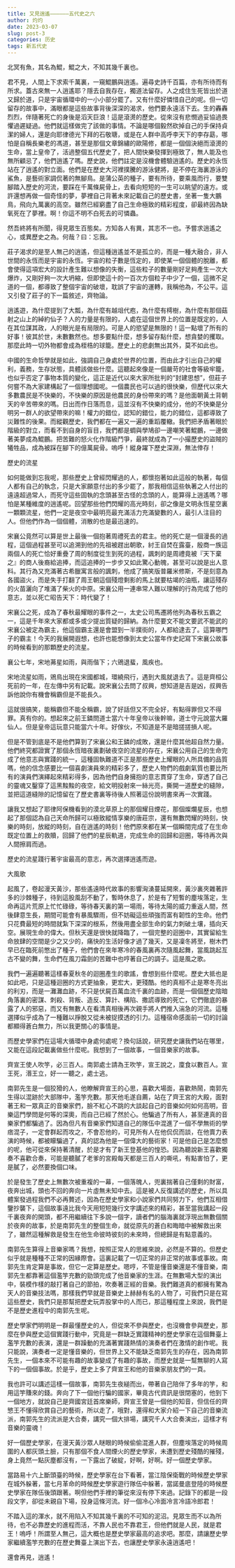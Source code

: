 ```yaml
---
title: 又見逍遙——————五代史之六
author: 灼灼
date: 2023-03-07
slug: post-3
categories: 历史
tags: 新五代史
---
```



北冥有魚，其名為鯤，鯤之大，不知其幾千裏也。

君不見，人間上下求索千萬裏，一窺鯤鵬與逍遙。遍尋史詩千百篇，亦有所待而有所求。蓋古來無一人逍遙耶？隱去自我存在，獨道法留存。人之成住生死皆出於道又歸於道，只是宇宙循環中的一小小部分罷了。又有什麼好憐惜自己的呢。但一切留存的故事中，滿眼都是這些故事背後深深的渴求，他們要永遠活下去。生的轟轟烈烈，伴隨著死亡的身後是滔天巨浪！這是滾燙的歷史。從來沒有悲憫過妥協過畏懼過遲疑過。他們就這樣做完了該做的事情。不論是哪個毅然砍掉自己的手保持貞潔的婦人，還是向耶律德光下拜的石敬瑭，或是在人群中高呼李天下的李存勗，哪怕是自稱長樂老的馮道，甚至是那個文章錦繡的歐陽修，都是一個個決絕而滾燙的生命，當上皇帝了，活過整個五代歷史了，把人間快樂發揮到極致了，無人能及也無所顧忌了，他們逍遙了嗎。歷史說，他們註定是沒機會體驗逍遙的。歷史的永恆站在了逍遙的對立面。他們是在歷史大河裡撲騰的游泳健將，是不停在海裏游泳的鯊魚，是藝術家調侃著的無腳鳥。是蒲公英的種子，要有所待，要乘風而行，要雙腳踏入歷史的河流，要踩在千萬條屍骨上，去看向短短的一生可以眺望的遠方。或許還想再做一個奇怪的夢，夢裡自己背著未來記載自己的歷史書，坐著一隻大鵬鳥，飛向九萬裏的高空。雖然已經窮盡了自己生命極致的精彩程度，卻最終因為缺氧死在了夢裡。啊！你這不明不白死去的可憐蟲。

然吾終將有所聞，得見眾生百態矣。方知各人有異，其志不一也。予嘗求逍遙之心，或異歷史之為。何哉？曰：忘我。

莊子渴求的是至人無己的逍遙，但這種逍遙並不是孤立的，而是一種大融合，非人世間的永恆而是宇宙的永恆。宇宙的粒子數是恆定的，即使某一個個體的脫離，都會使得這項宏大的設計產生難以想像的失衡，這些粒子的數量剛好足夠產生一次大爆炸，又剛好夠一次大坍縮，但即使這十的一百次方個粒子中少了一個，這微不足道的一個，都導致了整個宇宙的破壞，耽誤了宇宙的運轉，我稱他為，不公平。這又引發了莊子的下一篇敘述，齊物論。

逍遙遊，為什麼提到了大瓢，為什麼有越俎代庖，為什麼有樗樹，為什麼有那個菇射之山上的綽約仙子？人的力量是有限的，人處在這個世界上的位置是既定的，人在其位謀其政，人的眼光是有局限的。可是人的慾望是無限的！這一點壞了所有的好事！彼其於世，未數數然也。想多要點什麼，想多留存點什麼，想貪婪的攫取。那麼此時一切外物都會成為桎梏的球籠。歷史上的悲劇無出其外，莫不如此也。

中國的生命哲學就是如此，強調自己身處於世界的位置，而由此才引出自己的權利，義務，生存狀態，具體該做些什麼。這聽起來像是一個嚴苛的社會等級牢籠，也似乎否定了事物本質的變化，這正是近代以來大家所批判的“封建思想”，但莊子何嘗不為大家建構起了一個理想國呢。一個農民也可以過的很快樂，但歷代以來大多數農民是不快樂的，不快樂的原因是他農民的身份帶來的嗎？是他面朝黃土背朝天的辛苦帶來的嗎。日出而作日落而息，這並沒有不快樂的成分，他的不快樂是分明另一群人的欲望帶來的嘛！權力的錯位，認知的錯位，能力的錯位，這都導致了災難性的後果。而縱觀歷史，我們都在一遍又一遍的重蹈覆轍。我們把矛盾著眼於階級的對立，而看不到自身的盲目，我們都是蜩與學鳩卻一邊嘲笑著鯤鵬，一邊做著美夢成為鯤鵬。把苦難的怒火化作階級鬥爭，最終就成為了一小撮歷史的盜賊的犧牲品，成為被踩在腳下的億萬屍骨。嗚呼！縱身躍下歷史深淵，無法倖存！



歷史的流星

如何能做到忘我呢，那些歷史上曾經閃耀過的人，都懷抱著如此這般的執著，每個人都有自己的執念，只是大家願意付出的多少罷了，那我相信這些執著之人付出的遠遠超過常人，而死守這些固執的念頭甚至古怪的念頭的人，能算得上逍遙嗎？哪怕是某種維度的逍遙呢。回望那些他們閃耀的高光時刻，卻之像是文明永恆星空裏一顆顆流星，他們一定是夜空中最明亮最充滿活力充滿變數的人，最引人注目的人。但他們作為一個個體，消散的也是最迅速的。

宋襄公竟然可以算是世上最後一個抱著周禮死去的君主。他的死亡是一個漫長的過程，這個過程甚至可以追溯到他的先祖被趕出朝歌，紂王自焚在露臺，殷商一族這兩個人的死亡恰好重疊了周的制度從生到死的過程，諷刺的是周禮竟被『天下棄之』的商人後裔給追捧，而這追捧的一步步又如此驚心動魄，甚至可以說是出人意料。其行為又充滿著古希臘寓言般的諷刺，他成了搞笑版普羅米修斯，不是刻意為各國盜火，而是失手打翻了周王朝這個殘燈剩影的馬上就要枯竭的油瓶，讓這殘存的火苗灑向了堆滿了柴火的中原。宋襄公用一連串常人難以理解的行為完成了他的意志，並以死亡昭告天下：時代變了！

宋襄公之死，成為了春秋最耀眼的事件之一，太史公司馬遷將他列為春秋五霸之一，這是千年來大家都或多或少提出質疑的歸納。為什麼要文不能文要武不能武的宋襄公被定為霸主，他這個霸主還是會盟到一半撲街的，人都給逮去了。這算哪門子的霸主！今天的我展開遐想，也許也能想像到太史公當年作史記寫下宋襄公故事的時候看到的那顆歷史的流星。

襄公七年，宋地茀星如雨，與雨偕下；六鶂退蜚，風疾也。

宋地流星如雨，鶂鳥出現在宋國都城，環繞飛行，遇到大風就退去了。這是齊桓公死前的一年，在左傳中另有記載。說宋襄公去問了叔興，想知道是吉是凶，叔興告訴他說你有機會稱霸但是不能長久。

這就很搞笑，能稱霸但不能全稱霸，說了好話但又不完全好，有點得罪但又不得罪。真有你的。想起來之前王鏻問道士當六十年皇帝以後幹嘛，道士守元說當大羅仙人。但是皇帝這玩意只能當六十年。好傢伙，不知道是不是暗搓搓損人呢。

但是不管到底是不是他們算到了宋襄公和王鏻的成敗，還是什麼其他超自然力量。他們終究都證實了那個永恆暗夜裏劃破夜空的流星的存在，宋襄公用自己的生命完成了他意志與實踐的統一，這種固執難道不正是那些歷史上耀眼的人所具備的品質嗎，他的信念感要比一個喜劇演員來的精彩多了，歷史人物們的戲劇氣質也要比所有的演員們演繹起來精彩得多，因為他們自身擁抱的意志貫穿了生命，穿透了自己的靈魂又鑿穿了這黑黢黢的夜空，給文明投射來一絲光亮，撕開一道歷史的縫隙，並把這道縫隙的記憶留在了歷史書裏等待後人照著這份說明書來再一次實踐。

讓我又想起了耶律阿保機看到的漠北草原上的那個耀目煙花，那個燦爛星辰，也想起了那個認為自己天命所歸可以極致縱情享樂的唐莊宗，還有無數閃耀的時刻，快樂的時刻，放縱的時刻，自在逍遙的時刻！他們原來都在某一個瞬間完成了在生命既定位置上的救贖，回歸了他們的星辰軌道，完成生命的回歸和迴圈，等待再次與人間擦肩而過。

歷史的流星踐行著宇宙最高的意志，再次選擇逍遙而遊。



大風歌

起風了，卷起漫天黃沙，那些遙遠時代故事的影響洶湧蔓延開來，黃沙裏夾雜著許多的沙棘種子，待到這股風刮不動了，暫時休息了，於是有了短暫的塵埃落定，生命再這片荒原上忙忙碌碌，等待春天裏的第一場雨，等待太陽的威力重返人間，然後肆意生長，期間可能會有暴風驟雨，但不妨礙這些頑強而富有韌性的生命。他們只花費最短的時間就紮下深深的根系，然後用盡全部生命的氣力刺破土壤，插向天空。展現生命的偉大。但秋天還是很快就降臨了，一個完整的迴圈中，其實留給生命放肆的空間是少之又少的，痛快的生活好像才過了幾天，又是凜冬將至，樹木們早已在臨死前憋出了種子，他們會在來年寒冷的春風裏再次隨風起舞，當風跳起亙古不變的舞，生命們在風刀霜劍的苦難中也哼著自己的調子。這是風之歌。

我們一遍遍聽著這樣春夏秋冬的迴圈產生的歌謠，會想到些什麼呢。歷史大抵也是如此吧，只是這種迴圈的方式更抽象，更宏大，更殘酷。他的真相不止是寒冬亮出的利刃，而是一灘灘血跡，不只是伏屍百萬血流千裏的血跡，而是一個個歷史陰暗角落裏的密謀、刺殺、背叛、造反、算計、構陷、撒謊導致的死亡，它們徹底的暴露了人的邪惡，而又有無數人在看清真相後再次親手將人們推入湍急的河流。這種選擇似乎成為了一種難以掙脫又從未被捉摸透的引力。這種宿命感面前一切的討論都顯得蒼白無力，所以我更關心的事情是。

而歷史學家們在這場大循環中身處何處呢？換句話說，研究歷史讓我們站在哪里，又能在這段記載裏做些什麼呢。我想到了一個故事，一個音樂家的故事。

齊宣王使人吹竽，必三百人。南郭處士請為王吹竽，宣王說之，廩食以數百人。宣王死，湣王立，好一一聽之，處士逃。

南郭先生是一個狡猾的人，他瞭解齊宣王的心思，喜歡大場面，喜歡熱鬧，南郭先生得以混跡於大部隊中，濫竽充數。那天他毛遂自薦，站在了齊王宮的大殿，面對著王和一眾真正的音樂家們，臉不紅心不跳的大談起自己的音樂如何如何高明，音樂這門學問是何等的深奧，而自己已經了然於心。他騙過了所有人，甚至連真的音樂家們都騙過了。因為但凡有音樂家們知道自己的隊伍中混進了一個不學無術的學痞混子，一定會群起而攻之，不會忍他的，可見所有人在他侃侃而談，在他賣力表演的時候，都被矇騙過了，真的認為他是一個偉大的藝術家！可是他自己是怎麼想的呢，他可從來保持著清醒，於是才有了新王登基他的惶恐。因為聽說新王喜歡獨奏不喜歡合奏，可能是聽膩了老爹的宮殿每天都是三百人的嘶吼，有點害怕了，更是膩了，必然要換個口味。

於是發生了歷史上無數次被重複的一幕，一個落魄人，兜裏揣著自己僅剩的財富，夜奔出城，頭也不回的奔向一片虛無未知中去。這是被人反復講述的歷史，所以具體案發過程我們不必再贅述，因為在歷史學家和小說家們共同努力下，他們互相借鑒抄襲下，這個故事遠比我今天用短短幾行文字講述來的精彩，甚至當我講起一段千裏夜奔的開頭，都不用繼續往下多說一個字，讀者們的腦海裏就浮現出無數個關於夜奔的故事，於是南郭先生的整個生命，就從原先的蒼白和晦暗中被解救出來了，雖然這種解救是發生在他生命彼時彼刻的未來時，但總歸是有點意義的。

南郭先生算得上音樂家嗎？我想，按照正常人的思維來說，必然是不算的。但歷史似乎就是種種不正常的因緣際會。這裏記載了一切正常的非正常的故事或事故。南郭先生肯定算是事故，但它一定算是歷史。嗯哼，不管是懂音樂還是不懂音樂，南郭先生都靠著這個濫竽充數的勁頭完成了他音樂家的生涯。在無數場大型的演出中，裝模作樣的敲打著自己的節拍，吹奏著正經的音樂。我們難道真的都擁有驚為天人的音樂技法嗎，那樣我們早就是音樂史上赫赫有名的人物了，可我們只是在寫這些歷史，我們只是那幫把歷史玩弄股掌中的人而已，那這種程度上來說，我們是不是歷史進程中的南郭先生呢。

歷史學家們明明是一群最懂歷史的人，但從來不參與歷史，也沒機會參與歷史，那麼在參與歷史這個實踐行動中，究竟是一群缺乏實踐精神的歷史學家在這個舞臺上濫竽充數的表演，還是一群躁動的充滿著實踐熱情的演奏者們在激情的創作呢。我只能說，演奏者一定是懂音樂的，但世界上又不能缺乏南郭先生的存在，因為南郭先生，一個本來不可能有趣的故事變成了有趣的事故，而歷史就是一幫無聊的人寫下的一個個事故。於是乎，歷史上多了齊宣王和他的音樂家朋友們的一頁。

我也許可以講述這樣一個故事，南郭先生夜縋而出，帶著自己陪伴了多年的竽，和用這竽賺來的錢。奔向了下一個他行騙的國家，畢竟古代資訊是很閉塞的，他到下一個地方，就說自己是齊國宮廷首席樂師，齊宣王曾是一個他的知音，但信任的齊慜王不懂得欣賞自己的藝術，所以走了，哦對，還得和大家介紹一下自己的音樂流派，南郭先生的流派是大合奏，講究一個大排場，講究千人大合奏演出，這樣才有音樂的靈魂！

好一個歷史學家，在漫天黃沙眾人瞇眼的時候偷偷混進人群，但塵埃落定的時候周圍的人都灰頭土臉，只有那個不食人間煙火的歷史學家，未遭到歷史殘酷的摧殘，身上竟然一點灰塵都沒有，一下露出了破綻，好啊，好啊。好一個歷史學家。

當路易十六上斷頭臺的時候，歷史學家在台下看著，當江陰保衛戰的時候歷史學家在城外躲著，當七月革命的時候歷史學家遊行隊伍中躲著，當諾曼底登陸的時候歷史學家在隊伍後頭跟著。啊但他們手裡的筆從來沒有停下來過。記錄下的都是一段段文字，卻從未親自下場，投身這條河流。好一個冷心冷面冷言冷語冷郎君！

不踏入這的渾水，就不用陷入不知其幾千裏的不可知的泥沼。見眾生而不以為所待，也不必靠歷史的進程而活，不靠人民也不靠君王，但他們就是人民，就是君王！嗚呼！所謂至人無己，這大概也是歷史學家最高的追求吧。那麼，請讓歷史學家繼續濫竽充數的在歷史舞臺上演出下去，也讓歷史學家永遠逍遙吧！

還會再見，逍遙！
